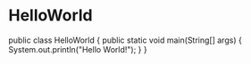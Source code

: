 # HelloWorld

public class HelloWorld {
  public static void main(String[] args) {
  System.out.println("Hello World!");
  }
}
